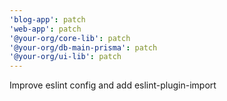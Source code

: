 ```yaml
---
'blog-app': patch
'web-app': patch
'@your-org/core-lib': patch
'@your-org/db-main-prisma': patch
'@your-org/ui-lib': patch
---
```


Improve eslint config and add eslint-plugin-import
